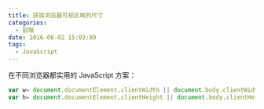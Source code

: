 ```yaml
---
title: 获取浏览器可视区域的尺寸
categories:
  - 前端
date: 2016-08-02 15:03:09
tags:
  - JavaScript
---
```


在不同浏览器都实用的 JavaScript 方案：

``` js
var w= document.documentElement.clientWidth || document.body.clientWidth;
var h= document.documentElement.clientHeight || document.body.clientHeight;
```
